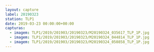```yaml
---
layout: capture
label: 20190323
station: TLP1
date: 2019-03-23 00:00:00+00:00
capturas:
  - imagem: TLP1/2019/201903/20190323/M20190324_035617_TLP_1P.jpg
  - imagem: TLP1/2019/201903/20190323/M20190324_044814_TLP_1P.jpg
  - imagem: TLP1/2019/201903/20190323/M20190324_050858_TLP_1P.jpg
---
```

